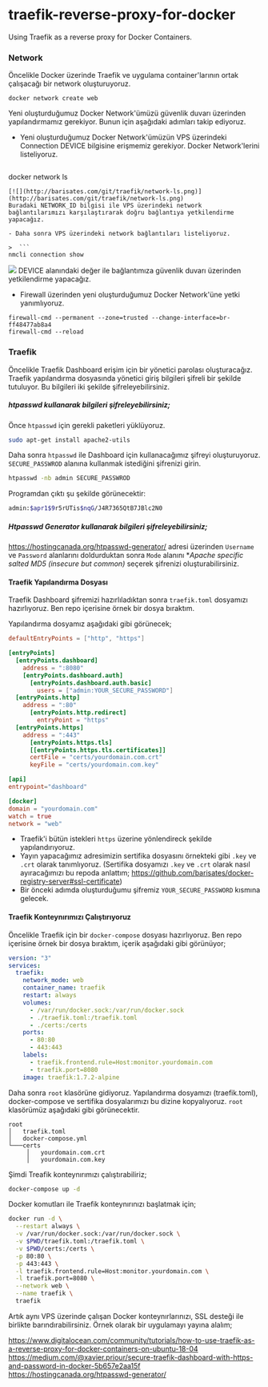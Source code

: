 # traefik-reverse-proxy-for-docker
Using Traefik as a reverse proxy for Docker Containers.


### Network

Öncelikle Docker üzerinde Traefik ve uygulama container'larının ortak çalışacağı bir network oluşturuyoruz.

```
docker network create web
```

Yeni oluşturduğumuz Docker Network'ümüzü güvenlik duvarı üzerinden yapılandırmamız gerekiyor. Bunun için aşağıdaki adımları takip ediyoruz.

- Yeni oluşturduğumuz Docker Network'ümüzün VPS üzerindeki Connection DEVICE bilgisine erişmemiz gerekiyor. Docker Network'lerini listeliyoruz.

> ```
docker network ls
```
[![](http://barisates.com/git/traefik/network-ls.png)](http://barisates.com/git/traefik/network-ls.png)
Buradaki NETWORK_ID bilgisi ile VPS üzerindeki network bağlantılarımızı karşılaştırarak doğru bağlantıya yetkilendirme yapacağız.

- Daha sonra VPS üzerindeki network bağlantıları listeliyoruz.

>  ```
nmcli connection show
```
[![](http://barisates.com/git/traefik/network-connection.png)](http://barisates.com/git/traefik/network-connection.png)
DEVICE alanındaki değer ile bağlantımıza güvenlik duvarı üzerinden yetkilendirme yapacağız.

- Firewall üzerinden yeni oluşturduğumuz Docker Network'üne yetki yanımlıyoruz.

 ```
firewall-cmd --permanent --zone=trusted --change-interface=br-ff48477ab8a4
firewall-cmd --reload
```

### Traefik

Öncelikle Traefik Dashboard erişim için bir yönetici parolası oluşturacağız. Traefik yapılandırma dosyasında yönetici giriş bilgileri şifreli bir şekilde tutuluyor. Bu bilgileri iki şekilde şifreleyebilirsiniz.

##### htpasswd kullanarak bilgileri şifreleyebilirsiniz;

Önce `htpasswd` için gerekli paketleri yüklüyoruz.

```bash
sudo apt-get install apache2-utils
```

Daha sonra `htpasswd` ile Dashboard için kullanacağımız şifreyi oluşturuyoruz. `SECURE_PASSWROD` alanına kullanmak istediğini şifrenizi girin.

```bash
htpasswd -nb admin SECURE_PASSWROD
```

Programdan çıktı şu şekilde görünecektir:

```bash
admin:$apr1$9r5rUTis$nqG/J4R7365QtB7JBlc2N0
```

##### Htpasswd Generator kullanarak bilgileri şifreleyebilirsiniz;

https://hostingcanada.org/htpasswd-generator/ adresi üzerinden `Username` ve `Password` alanlarını doldurduktan sonra `Mode` alanını **Apache specific salted MD5 (insecure but common)* seçerek şifrenizi oluşturabilirsiniz.

#### Traefik Yapılandırma Dosyası

Traefik Dashboard şifremizi hazırlıladıktan sonra `traefik.toml` dosyamızı hazırlıyoruz. Ben repo içerisine örnek bir dosya bıraktım.

Yapılandırma dosyamız aşağıdaki gibi görünecek;

```toml
defaultEntryPoints = ["http", "https"]

[entryPoints]
  [entryPoints.dashboard]
    address = ":8080"
    [entryPoints.dashboard.auth]
      [entryPoints.dashboard.auth.basic]
        users = ["admin:YOUR_SECURE_PASSWORD"]
  [entryPoints.http]
    address = ":80"
      [entryPoints.http.redirect]
        entryPoint = "https"
  [entryPoints.https]
    address = ":443"
      [entryPoints.https.tls]
      [[entryPoints.https.tls.certificates]]
      certFile = "certs/yourdomain.com.crt"
      keyFile = "certs/yourdomain.com.key"

[api]
entrypoint="dashboard"

[docker]
domain = "yourdomain.com"
watch = true
network = "web"
```
- Traefik'i bütün istekleri `https` üzerine yönlendireck şekilde yapılandırıyoruz. 
- Yayın yapacağımız adresimizin sertifika dosyasını örnekteki gibi `.key` ve `.crt` olarak tanımlıyoruz. (Sertifika dosyamızı `.key` ve `.crt` olarak nasıl ayıracağımızı bu repoda anlattım; https://github.com/barisates/docker-registry-server#ssl-certificate)
- Bir önceki adımda oluşturduğumu şifremiz `YOUR_SECURE_PASSWORD` kısmına gelecek.

#### Traefik Konteynırımızı Çalıştırıyoruz

Öncelikle Traefik için bir `docker-compose` dosyası hazırlıyoruz. Ben repo içerisine örnek bir dosya bıraktım, içerik aşağıdaki gibi görünüyor;

```yml
version: "3"
services:
  traefik:
    network_mode: web
    container_name: traefik
    restart: always
    volumes:
      - /var/run/docker.sock:/var/run/docker.sock
      - ./traefik.toml:/traefik.toml
      - ./certs:/certs
    ports:
      - 80:80
      - 443:443
    labels:
      - traefik.frontend.rule=Host:monitor.yourdomain.com
      - traefik.port=8080
    image: traefik:1.7.2-alpine
```

Daha sonra `root` klasörüne gidiyoruz. Yapılandırma dosyamızı (traefik.toml), docker-compose ve sertifika dosyalarımızı bu dizine kopyalıyoruz. `root` klasörümüz aşağıdaki gibi görünecektir.

```
root
│   traefik.toml
│   docker-compose.yml 
└───certs
     │   yourdomain.com.crt
     │   yourdomain.com.key
```

Şimdi Treafik konteynırımızı çalıştırabiliriz;

```bash
docker-compose up -d
```

Docker komutları ile Traefik konteynırınızı başlatmak için;

```bash
docker run -d \
  --restart always \
  -v /var/run/docker.sock:/var/run/docker.sock \
  -v $PWD/traefik.toml:/traefik.toml \
  -v $PWD/certs:/certs \
  -p 80:80 \
  -p 443:443 \
  -l traefik.frontend.rule=Host:monitor.yourdomain.com \
  -l traefik.port=8080 \
  --network web \
  --name traefik \
  traefik
```

Artık aynı VPS üzerinde çalışan Docker konteynırlarınızı, SSL desteği ile birlikte barındırabilirsiniz. Örnek olarak bir uygulamayı yayına alalım;



https://www.digitalocean.com/community/tutorials/how-to-use-traefik-as-a-reverse-proxy-for-docker-containers-on-ubuntu-18-04
https://medium.com/@xavier.priour/secure-traefik-dashboard-with-https-and-password-in-docker-5b657e2aa15f
https://hostingcanada.org/htpasswd-generator/
